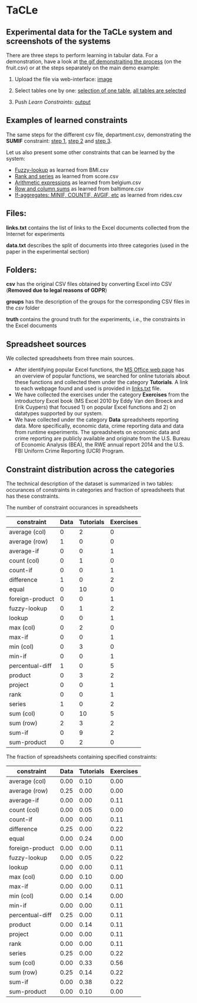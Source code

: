 # TaCLe
## Experimental data for the TaCLe system and screenshots of the systems

There are three steps to perform learning in tabular data. For a demonstration, have a look at [the gif demonstraiting the process](https://raw.githubusercontent.com/SergeyParamonov/TaCLe/master/screenshots/fruit_demo.gif) (on the fruit.csv) or at the steps separately on the main demo example:

1. Upload the file via web-interface: [image](https://raw.githubusercontent.com/SergeyParamonov/TaCLe/master/screenshots/demo_file.png)

2. Select tables one by one: [selection of one table](https://raw.githubusercontent.com/SergeyParamonov/TaCLe/master/screenshots/demo_selected_first.png), [all tables are selected](https://raw.githubusercontent.com/SergeyParamonov/TaCLe/master/screenshots/demo_selected_all.png)

3. Push *Learn Constraints*: [output](https://raw.githubusercontent.com/SergeyParamonov/TaCLe/master/screenshots/demo_learned.png)

## Examples of learned constraints

The same steps for the different csv file, department.csv, demonstrating the **SUMIF** constraint: [step 1](https://raw.githubusercontent.com/SergeyParamonov/TaCLe/master/screenshots/deparment_1.png), [step 2](https://raw.githubusercontent.com/SergeyParamonov/TaCLe/master/screenshots/deparment_selected_tables.png) and [step 3](https://raw.githubusercontent.com/SergeyParamonov/TaCLe/master/screenshots/deparment_learned.png).

Let us also present some other constraints that can be learned by the system:

* [Fuzzy-lookup](https://raw.githubusercontent.com/SergeyParamonov/TaCLe/master/screenshots/screenshot_fuzzy_lookup_bmi.png) as learned from BMI.csv
* [Rank and series](https://raw.githubusercontent.com/SergeyParamonov/TaCLe/master/screenshots/screenshot_score_series_rank_sum.png) as learned from score.csv
* [Arithmetic expressions](https://raw.githubusercontent.com/SergeyParamonov/TaCLe/master/screenshots/screenshot_belgium_arithmetic_sum.png) as learned from belgium.csv
* [Row and column sums](https://raw.githubusercontent.com/SergeyParamonov/TaCLe/master/screenshots/screenshot_sums_baltimore.png) as learned from baltimore.csv
* [If-aggregates: MINIF, COUNTIF, AVGIF, etc](https://raw.githubusercontent.com/SergeyParamonov/TaCLe/master/screenshots/screenshot_aggregate_if.png) as learned from rides.csv

## Files:  

**links.txt** contains the list of links to the Excel documents collected from the Internet for experiments  

**data.txt** describes the split of documents into three categories (used in the paper in the experimental section)

## Folders: 

**csv** has the original CSV files obtained by converting Excel into CSV (**Removed due to legal reasons of GDPR**) 

**groups** has the description of the groups for the corresponding CSV files in the *csv* folder

**truth** contains the ground truth for the experiments, i.e., the constraints in the Excel documents

## Spreadsheet sources
We collected spreadsheets from three main sources.
* After identifying popular Excel functions, the [MS Office web page](https://support.office.com/en-us/article/Excel-functions-by-category-5F91F4E9-7B42-46D2-9BD1-63F26A86C0EB}) has an overview of popular functions, we searched for online tutorials about these functions and collected them under the category **Tutorials**. A link to each webpage found and used is provided in [links.txt](/links.txt) file.
* We have collected the exercises under the category **Exercises** from the introductory Excel book (MS Excel 2010 by Eddy Van den Broeck and Erik Cuypers) that focused 1) on popular Excel functions and 2) on datatypes supported by our system.
* We have collected under the category **Data** spreadsheets reporting data. More specifically, economic data, crime reporting data and data from runtime experiments. The spreadsheets on economic data and crime reporting are publicly available and originate from the U.S. Bureau of Economic Analysis (BEA), the RWE annual report 2014 and the U.S. FBI Uniform Crime Reporting (UCR) Program.
 

## Constraint distribution across the categories

The technical description of the dataset is summarized in two tables: occurances of constraints in categories and fraction of spreadsheets that has these constraints.

The number of constraint occurances in spreadsheets

| constraint | Data | Tutorials | Exercises | 
| --- | --- | --- | --- |
| average (col) | 0 | 2 | 0 | 
| average (row) | 1 | 0 | 0 | 
| average-if | 0 | 0 | 1 | 
| count (col) | 0 | 1 | 0 | 
| count-if | 0 | 0 | 1 | 
| difference | 1 | 0 | 2 | 
| equal | 0 | 10 | 0 | 
| foreign-product | 0 | 0 | 1 | 
| fuzzy-lookup | 0 | 1 | 2 | 
| lookup | 0 | 0 | 1 | 
| max (col) | 0 | 2 | 0 | 
| max-if | 0 | 0 | 1 | 
| min (col) | 0 | 3 | 0 | 
| min-if | 0 | 0 | 1 | 
| percentual-diff | 1 | 0 | 5 | 
| product | 0 | 3 | 2 | 
| project | 0 | 0 | 1 | 
| rank | 0 | 0 | 1 | 
| series | 1 | 0 | 2 | 
| sum (col) | 0 | 10 | 5 | 
| sum (row) | 2 | 3 | 2 | 
| sum-if | 0 | 9 | 2 | 
| sum-product | 0 | 2 | 0 |


The fraction of spreadsheets containing specified constraints:

| constraint | Data | Tutorials | Exercises |
| --- | --- | --- | --- |
| average (col) | 0.00 | 0.10 | 0.00 | 
| average (row) | 0.25 | 0.00 | 0.00 | 
| average-if | 0.00 | 0.00 | 0.11 | 
| count (col) | 0.00 | 0.05 | 0.00 | 
| count-if | 0.00 | 0.00 | 0.11 | 
| difference | 0.25 | 0.00 | 0.22 | 
| equal | 0.00 | 0.24 | 0.00 | 
| foreign-product | 0.00 | 0.00 | 0.11 | 
| fuzzy-lookup | 0.00 | 0.05 | 0.22 | 
| lookup | 0.00 | 0.00 | 0.11 | 
| max (col) | 0.00 | 0.10 | 0.00 | 
| max-if | 0.00 | 0.00 | 0.11 | 
| min (col) | 0.00 | 0.14 | 0.00 | 
| min-if | 0.00 | 0.00 | 0.11 | 
| percentual-diff | 0.25 | 0.00 | 0.11 | 
| product | 0.00 | 0.14 | 0.11 | 
| project | 0.00 | 0.00 | 0.11 | 
| rank | 0.00 | 0.00 | 0.11 | 
| series | 0.25 | 0.00 | 0.22 | 
| sum (col) | 0.00 | 0.33 | 0.56 | 
| sum (row) | 0.25 | 0.14 | 0.22 | 
| sum-if | 0.00 | 0.38 | 0.22 | 
| sum-product | 0.00 | 0.10 | 0.00 |
